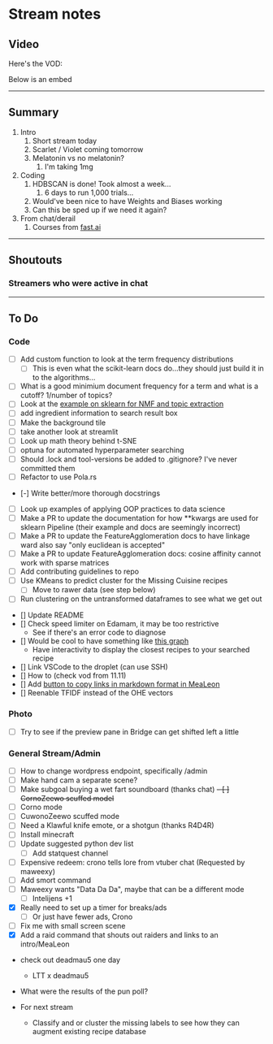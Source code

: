 # Stream notes

## Video

Here's the VOD:

Below is an embed

---

## Summary

1. Intro
   1. Short stream today
   2. Scarlet / Violet coming tomorrow
   3. Melatonin vs no melatonin?
      1. I'm taking 1mg
2. Coding
   1. HDBSCAN is done! Took almost a week...
      1. 6 days to run 1,000 trials...
   2. Would've been nice to have Weights and Biases working
   3. Can this be sped up if we need it again?
3. From chat/derail
   1. Courses from [fast.ai](https://www.fast.ai/)

---

## Shoutouts

### Streamers who were active in chat

---

## To Do

### Code

- [ ] Add custom function to look at the term frequency distributions
  - [ ] This is even what the scikit-learn docs do...they should just build it in to the algorithms...
- [ ] What is a good minimium document frequency for a term and what is a cutoff? 1/number of topics?
- [ ] Look at the [example on sklearn for NMF and topic extraction](https://scikit-learn.org/stable/auto_examples/applications/plot_topics_extraction_with_nmf_lda.html#sphx-glr-auto-examples-applications-plot-topics-extraction-with-nmf-lda-py)
- [ ] add ingredient information to search result box
- [ ] Make the background tile
- [ ] take another look at streamlit
- [ ] Look up math theory behind t-SNE
- [ ] optuna for automated hyperparameter searching
- [ ] Should .lock and tool-versions be added to .gitignore? I've never committed them
- [ ] Refactor to use Pola.rs
- [-] Write better/more thorough docstrings
- [ ] Look up examples of applying OOP practices to data science
- [ ] Make a PR to update the documentation for how **kwargs are used for sklearn Pipeline (their example and docs are seemingly incorrect)
- [ ] Make a PR to update the FeatureAgglomeration docs to have linkage ward also say "only euclidean is accepted"
- [ ] Make a PR to update FeatureAgglomeration docs: cosine affinity cannot work with sparse matrices
- [ ] Add contributing guidelines to repo
- [ ] Use KMeans to predict cluster for the Missing Cuisine recipes
  - [ ] Move to rawer data (see step below)
- [ ] Run clustering on the untransformed dataframes to see what we get out
- [] Update README
- [] Check speed limiter on Edamam, it may be too restrictive
  - See if there's an error code to diagnose
- [] Would be cool to have something like [this graph](https://www.researchgate.net/publication/333311663/figure/fig2/AS:761665331163137@1558606574933/Two-mode-network-graph-of-obsidian-frequencies-from-Period-3-900-BC-300-BC.png)
  - Have interactivity to display the closest recipes to your searched recipe
- [] Link VSCode to the droplet (can use SSH)
- [] How to (check vod from 11.11)
- [] Add [button to copy links in markdown format in MeaLeon](https://www.w3schools.com/howto/howto_js_copy_clipboard.asp)
- [] Reenable TFIDF instead of the OHE vectors

### Photo

- [ ] Try to see if the preview pane in Bridge can get shifted left a little

### General Stream/Admin

- [ ] How to change wordpress endpoint, specifically /admin
- [ ] Make hand cam a separate scene?
- [ ] Make subgoal buying a wet fart soundboard (thanks chat)
~~- [ ] CornoZeewo scuffed model~~
- [ ] Corno mode
- [ ] CuwonoZeewo scuffed mode
- [ ] Need a Klawful knife emote, or a shotgun (thanks R4D4R)
- [ ] Install minecraft
- [ ] Update suggested python dev list
  - [ ] Add statquest channel
- [ ] Expensive redeem: crono tells lore from vtuber chat (Requested by maweexy)
- [ ] Add smort command
- [ ] Maweexy wants "Data Da Da", maybe that can be a different mode
  - [ ] Intelijens +1
- [X] Really need to set up a timer for breaks/ads
  - [ ] Or just have fewer ads, Crono
- [ ] Fix me with small screen scene
- [X] Add a raid command that shouts out raiders and links to an intro/MeaLeon
- check out deadmau5 one day
  - LTT x deadmau5
- What were the results of the pun poll?

- For next stream
  - Classify and or cluster the missing labels to see how they can augment existing recipe database

